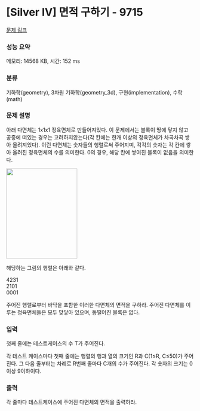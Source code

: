 # [Silver IV] 면적 구하기 - 9715 

[문제 링크](https://www.acmicpc.net/problem/9715) 

### 성능 요약

메모리: 14568 KB, 시간: 152 ms

### 분류

기하학(geometry), 3차원 기하학(geometry_3d), 구현(implementation), 수학(math)

### 문제 설명

<p>아래 다면체는 1x1x1 정육면체로 만들어져있다. 이 문제에서는 블록이 땅에 닿지 않고 공중에 떠있는 경우는 고려하지않는다(각 칸에는 한개 이상의 정육면체가 차곡차곡 쌓아 올려져있다). 이런 다면체는 숫자들의 행렬로써 주어지며,  각각의 숫자는 각 칸에 쌓아 올려진 정육면체의 수를 의미한다. 0의 경우, 해당 칸에 쌓여진 블록이 없음을 의미한다.</p>

<p><img alt="" src="" style="height:241px; width:190px"></p>

<p>해당하는 그림의 행렬은 아래와 같다.</p>

<p>4231<br>
2101<br>
0001 </p>

<p>주어진 행렬로부터 바닥을 포함한 이러한 다면체의 면적을 구하라. 주어진 다면체를 이루는 정육면체들은 모두 맞닿아 있으며, 동떨어진 블록은 없다.</p>

### 입력 

 <p>첫째 줄에는 테스트케이스의 수 T가 주어진다.</p>

<p>각 테스트 케이스마다 첫째 줄에는 행렬의 행과 열의 크기인 R과 C(1≤R, C≤50)가 주어진다. 그 다음 줄부터는 차례로 R번째 줄마다 C개의 수가 주어진다. 각 숫자의 크기는 0이상 9이하이다.</p>

### 출력 

 <p>각 줄마다 테스트케이스에 주어진 다면체의 면적을 출력하라.</p>

